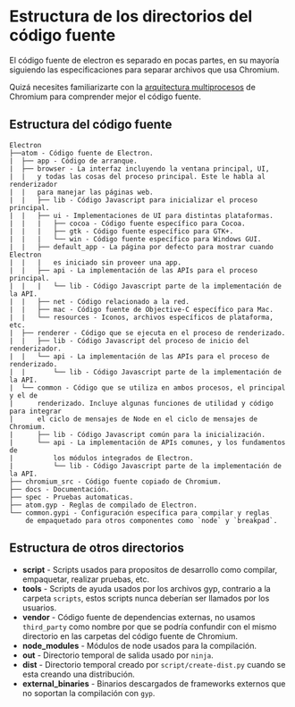 # Estructura de los directorios del código fuente

El código fuente de electron es separado en pocas partes, en su mayoría
siguiendo las especificaciones para separar archivos que usa Chromium.

Quizá necesites familiarizarte con la [arquitectura multiprocesos](http://dev.chromium.org/developers/design-documents/multi-process-architecture) de Chromium para comprender mejor el código fuente.

## Estructura del código fuente

```
Electron
├──atom - Código fuente de Electron.
|  ├── app - Código de arranque.
|  ├── browser - La interfaz incluyendo la ventana principal, UI,
|  |   y todas las cosas del proceso principal. Este le habla al renderizador
|  |   para manejar las páginas web.
|  |   ├── lib - Código Javascript para inicializar el proceso principal.
|  |   ├── ui - Implementaciones de UI para distintas plataformas.
|  |   |   ├── cocoa - Código fuente específico para Cocoa.
|  |   |   ├── gtk - Código fuente específico para GTK+.
|  |   |   └── win - Código fuente específico para Windows GUI.
|  |   ├── default_app - La página por defecto para mostrar cuando Electron
|  |   |   es iniciado sin proveer una app.
|  |   ├── api - La implementación de las APIs para el proceso principal.
|  |   |   └── lib - Código Javascript parte de la implementación de la API.
|  |   ├── net - Código relacionado a la red.
|  |   ├── mac - Código fuente de Objective-C específico para Mac.
|  |   └── resources - Iconos, archivos específicos de plataforma, etc.
|  ├── renderer - Código que se ejecuta en el proceso de renderizado.
|  |   ├── lib - Código Javascript del proceso de inicio del renderizador.
|  |   └── api - La implementación de las APIs para el proceso de renderizado.
|  |       └── lib - Código Javascript parte de la implementación de la API.
|  └── common - Código que se utiliza en ambos procesos, el principal y el de
|      renderizado. Incluye algunas funciones de utilidad y código para integrar
|      el ciclo de mensajes de Node en el ciclo de mensajes de Chromium.
|      ├── lib - Código Javascript común para la inicialización.
|      └── api - La implementación de APIs comunes, y los fundamentos de
|          los módulos integrados de Electron.
|          └── lib - Código Javascript parte de la implementación de la API.
├── chromium_src - Código fuente copiado de Chromium.
├── docs - Documentación.
├── spec - Pruebas automaticas.
├── atom.gyp - Reglas de compilado de Electron.
└── common.gypi - Configuración específica para compilar y reglas
    de empaquetado para otros componentes como `node` y `breakpad`.
```

## Estructura de otros directorios

* **script** - Scripts usados para propositos de desarrollo
  como compilar, empaquetar, realizar pruebas, etc.
* **tools** - Scripts de ayuda usados por los archivos gyp, contrario a la
  carpeta `scripts`, estos scripts nunca deberían ser llamados por los usuarios.
* **vendor** - Código fuente de dependencias externas, no usamos `third_party`
  como nombre por que se podría confundir con el mismo directorio
  en las carpetas del código fuente de Chromium.
* **node_modules** - Módulos de node usados para la compilación.
* **out** - Directorio temporal de salida usado por `ninja`.
* **dist** - Directorio temporal creado por `script/create-dist.py` cuando
  se esta creando una distribución.
* **external_binaries** - Binarios descargados de frameworks externos que no
  soportan la compilación con `gyp`.
